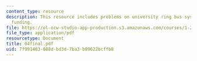 ```yaml
---
content_type: resource
description: This resource includes problems on university ring bus system, and transportation
  funding.
file: https://ol-ocw-studio-app-production.s3.amazonaws.com/courses/1-221j-transportation-systems-fall-2004/7f991483888dbd3d7ba3b89622bcffb8_04final.pdf
file_type: application/pdf
resourcetype: Document
title: 04final.pdf
uid: 7f991483-888d-bd3d-7ba3-b89622bcffb8
---
```

